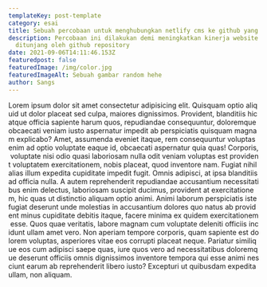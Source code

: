 ```yaml
---
templateKey: post-template
category: esai
title: Sebuah percobaan untuk menghubungkan netlify cms ke github yang baru
description: Percobaan ini dilakukan demi meningkatkan kinerja website yang
  ditunjang oleh github repository
date: 2021-09-06T14:11:46.153Z
featuredpost: false
featuredImage: /img/color.jpg
featuredImageAlt: Sebuah gambar random hehe
author: Sangs
---
```

<!--StartFragment-->

Lorem ipsum dolor sit amet consectetur adipisicing elit. Quisquam optio aliquid ut dolor placeat sed culpa, maiores dignissimos. Provident, blanditiis hic atque officia sapiente harum quos, repudiandae consequuntur, doloremque obcaecati veniam iusto aspernatur impedit ab perspiciatis quisquam magnam explicabo? Amet, assumenda eveniet itaque, rem consequuntur voluptas enim ad optio voluptate eaque id, obcaecati aspernatur quia quas! Corporis, voluptate nisi odio quasi laboriosam nulla odit veniam voluptas est provident voluptatem exercitationem, nobis placeat, quod inventore nam. Fugiat nihil alias illum expedita cupiditate impedit fugit. Omnis adipisci, at ipsa blanditiis ad officia nulla. A autem reprehenderit repudiandae accusantium necessitatibus enim delectus, laboriosam suscipit ducimus, provident at exercitationem, hic quas ut distinctio aliquam optio animi. Animi laborum perspiciatis iste fugiat deserunt unde molestias in accusantium dolores quo natus ab provident minus cupiditate debitis itaque, facere minima ex quidem exercitationem esse. Quos quae veritatis, labore magnam cum voluptate deleniti officiis incidunt ullam amet vero. Non aperiam tempore corporis, quam sapiente est dolorem voluptas, asperiores vitae eos corrupti placeat neque. Pariatur similique eos cum adipisci saepe quas, iure quos vero ad necessitatibus doloremque deserunt officiis omnis dignissimos inventore tempora qui esse animi nesciunt earum ab reprehenderit libero iusto? Excepturi ut quibusdam expedita ullam, non aliquam.

<!--EndFragment-->